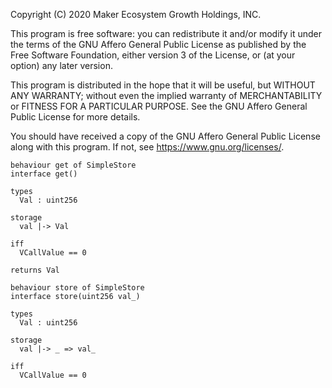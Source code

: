 Copyright (C) 2020 Maker Ecosystem Growth Holdings, INC.

This program is free software: you can redistribute it and/or modify
it under the terms of the GNU Affero General Public License as published
by the Free Software Foundation, either version 3 of the License, or
(at your option) any later version.

This program is distributed in the hope that it will be useful,
but WITHOUT ANY WARRANTY; without even the implied warranty of
MERCHANTABILITY or FITNESS FOR A PARTICULAR PURPOSE.  See the
GNU Affero General Public License for more details.

You should have received a copy of the GNU Affero General Public License
along with this program.  If not, see <https://www.gnu.org/licenses/>.

```act
behaviour get of SimpleStore
interface get()

types
  Val : uint256

storage
  val |-> Val

iff
  VCallValue == 0

returns Val
```

```act
behaviour store of SimpleStore
interface store(uint256 val_)

types
  Val : uint256

storage
  val |-> _ => val_

iff
  VCallValue == 0
```
